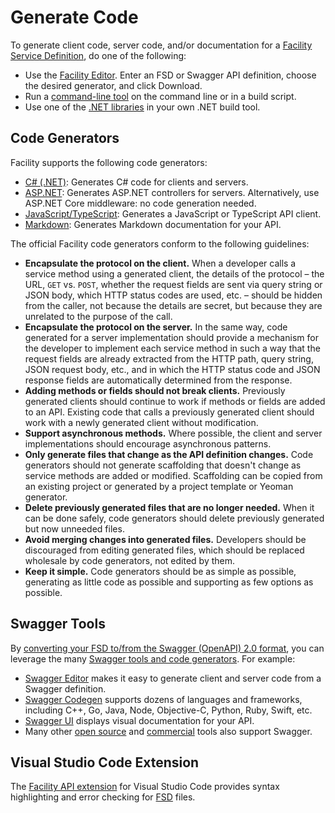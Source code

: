 # Generate Code

To generate client code, server code, and/or documentation for a [Facility Service Definition](/define/fsd), do one of the following:

* Use the [Facility Editor](/editor). Enter an FSD or Swagger API definition, choose the desired generator, and click Download.
* Run a [command-line tool](/generate/tools) on the command line or in a build script.
* Use one of the [.NET libraries](https://github.com/FacilityApi) in your own .NET build tool.

## Code Generators

Facility supports the following code generators:

* [C# (.NET)](/generate/csharp): Generates C# code for clients and servers.
* [ASP.NET](/generate/aspnet): Generates ASP.NET controllers for servers. Alternatively, use ASP.NET Core middleware: no code generation needed.
* [JavaScript/TypeScript](/generate/javascript): Generates a JavaScript or TypeScript API client.
* [Markdown](/generate/markdown): Generates Markdown documentation for your API.

The official Facility code generators conform to the following guidelines:

* **Encapsulate the protocol on the client.** When a developer calls a service method using a generated client, the details of the protocol – the URL, `GET` vs. `POST`, whether the request fields are sent via query string or JSON body, which HTTP status codes are used, etc. – should be hidden from the caller, not because the details are secret, but because they are unrelated to the purpose of the call.
* **Encapsulate the protocol on the server.** In the same way, code generated for a server implementation should provide a mechanism for the developer to implement each service method in such a way that the request fields are already extracted from the HTTP path, query string, JSON request body, etc., and in which the HTTP status code and JSON response fields are automatically determined from the response.
* **Adding methods or fields should not break clients.** Previously generated clients should continue to work if methods or fields are added to an API. Existing code that calls a previously generated client should work with a newly generated client without modification.
* **Support asynchronous methods.** Where possible, the client and server implementations should encourage asynchronous patterns.
* **Only generate files that change as the API definition changes.** Code generators should not generate scaffolding that doesn't change as service methods are added or modified. Scaffolding can be copied from an existing project or generated by a project template or Yeoman generator.
* **Delete previously generated files that are no longer needed.** When it can be done safely, code generators should delete previously generated but now unneeded files.
* **Avoid merging changes into generated files.** Developers should be discouraged from editing generated files, which should be replaced wholesale by code generators, not edited by them.
* **Keep it simple.** Code generators should be as simple as possible, generating as little code as possible and supporting as few options as possible.

## Swagger Tools

By [converting your FSD to/from the Swagger (OpenAPI) 2.0 format](/define/swagger), you can leverage the many [Swagger tools and code generators](https://swagger.io/tools/). For example:

* [Swagger Editor](https://swagger.io/swagger-editor/) makes it easy to generate client and server code from a Swagger definition.
* [Swagger Codegen](https://swagger.io/swagger-codegen/) supports dozens of languages and frameworks, including C++, Go, Java, Node, Objective-C, Python, Ruby, Swift, etc.
* [Swagger UI](https://swagger.io/swagger-ui/) displays visual documentation for your API.
* Many other [open source](https://swagger.io/open-source-integrations/) and [commercial](https://swagger.io/commercial-tools/) tools also support Swagger.

## Visual Studio Code Extension

The [Facility API extension](https://marketplace.visualstudio.com/items?itemName=davedunkin.facility-vscode) for Visual Studio Code provides syntax highlighting and error checking for [FSD](/define/fsd) files.

